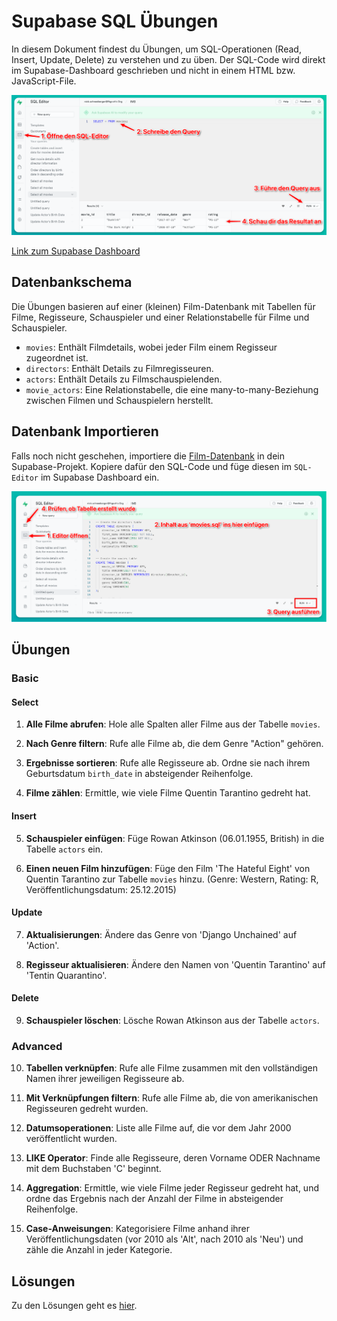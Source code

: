 # Supabase SQL Übungen

In diesem Dokument findest du Übungen, um SQL-Operationen (Read, Insert, Update, Delete) zu verstehen und zu üben. Der SQL-Code wird direkt im Supabase-Dashboard geschrieben und nicht in einem HTML bzw. JavaScript-File.

![Screenshot](../assets/Supabase_SQL_1.png)

[Link zum Supabase Dashboard](https://app.supabase.io/)

## Datenbankschema

Die Übungen basieren auf einer (kleinen) Film-Datenbank mit Tabellen für Filme, Regisseure, Schauspieler und einer Relationstabelle für Filme und Schauspieler.

- `movies`: Enthält Filmdetails, wobei jeder Film einem Regisseur zugeordnet ist.
- `directors`: Enthält Details zu Filmregisseuren.
- `actors`: Enthält Details zu Filmschauspielenden.
- `movie_actors`: Eine Relationstabelle, die eine many-to-many-Beziehung zwischen Filmen und Schauspielern herstellt.

## Datenbank Importieren

Falls noch nicht geschehen, importiere die [Film-Datenbank](../00_setup/movies.sql) in dein Supabase-Projekt. Kopiere dafür den SQL-Code und füge diesen im `SQL-Editor` im Supabase Dashboard ein.

![Screenshot](../assets/Supabase_Import_1.png)

## Übungen

### Basic

#### Select

1. **Alle Filme abrufen**: Hole alle Spalten aller Filme aus der Tabelle `movies`.
   
2. **Nach Genre filtern**: Rufe alle Filme ab, die dem Genre "Action" gehören.

3. **Ergebnisse sortieren**: Rufe alle Regisseure ab. Ordne sie nach ihrem Geburtsdatum `birth_date` in absteigender Reihenfolge.

4. **Filme zählen**: Ermittle, wie viele Filme Quentin Tarantino gedreht hat.

#### Insert

5. **Schauspieler einfügen**: Füge Rowan Atkinson (06.01.1955, British) in die Tabelle `actors` ein.

6. **Einen neuen Film hinzufügen**: Füge den Film 'The Hateful Eight' von Quentin Tarantino zur Tabelle `movies` hinzu. (Genre: Western, Rating: R, Veröffentlichungsdatum: 25.12.2015)

#### Update

7. **Aktualisierungen**: Ändere das Genre von 'Django Unchained' auf 'Action'.

8. **Regisseur aktualisieren**: Ändere den Namen von 'Quentin Tarantino' auf 'Tentin Quarantino'.

#### Delete

9. **Schauspieler löschen**: Lösche Rowan Atkinson aus der Tabelle `actors`.

### Advanced

10. **Tabellen verknüpfen**: Rufe alle Filme zusammen mit den vollständigen Namen ihrer jeweiligen Regisseure ab.

11. **Mit Verknüpfungen filtern**: Rufe alle Filme ab, die von amerikanischen Regisseuren gedreht wurden.

12. **Datumsoperationen**: Liste alle Filme auf, die vor dem Jahr 2000 veröffentlicht wurden.

13. **LIKE Operator**: Finde alle Regisseure, deren Vorname ODER Nachname mit dem Buchstaben 'C' beginnt.

14. **Aggregation**: Ermittle, wie viele Filme jeder Regisseur gedreht hat, und ordne das Ergebnis nach der Anzahl der Filme in absteigender Reihenfolge.

15. **Case-Anweisungen**: Kategorisiere Filme anhand ihrer Veröffentlichungsdaten (vor 2010 als 'Alt', nach 2010 als 'Neu') und zähle die Anzahl in jeder Kategorie.


## Lösungen
Zu den Lösungen geht es [hier](solution.md).